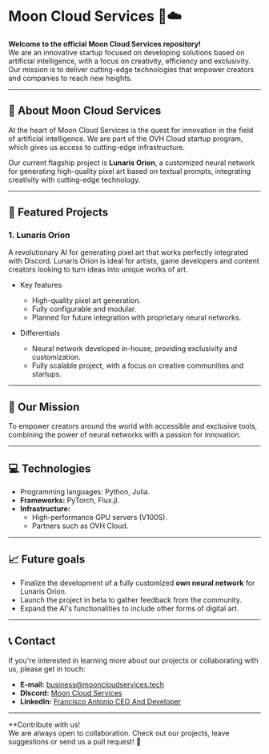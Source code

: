 # Moon Cloud Services 🌙☁️

**Welcome to the official Moon Cloud Services repository!**  
We are an innovative startup focused on developing solutions based on artificial intelligence, with a focus on creativity, efficiency and exclusivity. Our mission is to deliver cutting-edge technologies that empower creators and companies to reach new heights.

---

## 🚀 About Moon Cloud Services

At the heart of Moon Cloud Services is the quest for innovation in the field of artificial intelligence. We are part of the OVH Cloud startup program, which gives us access to cutting-edge infrastructure.  

Our current flagship project is **Lunaris Orion**, a customized neural network for generating high-quality pixel art based on textual prompts, integrating creativity with cutting-edge technology.  

---

## 🌌 Featured Projects

### 1. **Lunaris Orion**
A revolutionary AI for generating pixel art that works perfectly integrated with Discord. Lunaris Orion is ideal for artists, game developers and content creators looking to turn ideas into unique works of art.

- Key features
  - High-quality pixel art generation.
  - Fully configurable and modular.
  - Planned for future integration with proprietary neural networks.

- Differentials
  - Neural network developed in-house, providing exclusivity and customization.
  - Fully scalable project, with a focus on creative communities and startups.

---

## 🌟 Our Mission

To empower creators around the world with accessible and exclusive tools, combining the power of neural networks with a passion for innovation.

---

## 💻 Technologies

- Programming languages: Python, Julia.  
- **Frameworks:** PyTorch, Flux.jl.  
- **Infrastructure:** 
  - High-performance GPU servers (V100S).  
  - Partners such as OVH Cloud.  

---

## 📈 Future goals

- Finalize the development of a fully customized **own neural network** for Lunaris Orion.  
- Launch the project in beta to gather feedback from the community.  
- Expand the AI's functionalities to include other forms of digital art.  

---

## 📞 Contact

If you're interested in learning more about our projects or collaborating with us, please get in touch:  

- **E-mail:** [business@mooncloudservices.tech](mailto:business@mooncloudservices.tech)  
- **DIscord:** [Moon Cloud Services](https://discord.gg/JNsfzEwMtC)  
- **LinkedIn:** [Francisco Antonio CEO And Developer](https://www.linkedin.com/in/francisco-antonio-0434aa284/)  

---

**Contribute with us!  
We are always open to collaboration. Check out our projects, leave suggestions or send us a pull request! 🌟  
